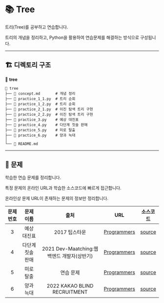 # 📚 Tree

트리(Tree)를 공부하고 연습합니다. 

트리의 개념을 정리하고, Python을 활용하여 연습문제를 해결하는 방식으로 구성됩니다.

---

## 🏗️ 디렉토리 구조
📂 **tree**
```
📁 tree
├── 📄 concept.md       # 개념 정리
├── 📝 practice_1_1.py  # 트리 순회
├── 📝 practice_1_2.py  # 트리 순회
├── 📝 practice_2_1.py  # 이진 탐색 트리 구현
├── 📝 practice_2_2.py  # 이진 탐색 트리 구현
├── 📝 practice_3.py    # 예상 대진표
├── 📝 practice_4.py    # 다단계 칫솔 판매
├── 📝 practice_5.py    # 미로 탈출
├── 📝 practice_6.py    # 양과 늑대
│
└── 📜 README.md
```

---

## 📝 문제
학습한 연습 문제를 정리합니다.

특정 문제의 온라인 URL과 학습한 소스코드에 빠르게 접근합니다.

온라인상 문제 URL이 존재하는 문제의 정보만 정리합니다.

| 문제 번호 | 문제 이름 |     출처     |           URL           |    소스코드    |
| :-----: | :-----: | :---------: | :--------------------: | :----------: |
| 3 | 예상 대진표 | 2017 팁스타운 | [Programmers](http://school.programmers.co.kr/learn/courses/30/lessons/12985) | [source](practice_3.py) |
| 4 | 다단계 칫솔 판매 | 2021 Dev-Maatching:웹 백엔드 개발자(상반기) | [Programmers](https://school.programmers.co.kr/learn/courses/30/lessons/77486) | [source](practice_4.py) |
| 5 | 미로 탈출 | 연습 문제 | [Programmers](https://school.programmers.co.kr/learn/courses/30/lessons/159993) | [source](practice_5.py) |
| 6 | 양과 늑대 | 2022 KAKAO BLIND RECRUITMENT | [Programmers](https://school.programmers.co.kr/learn/courses/30/lessons/92343) | [source](practice_6.py) |
